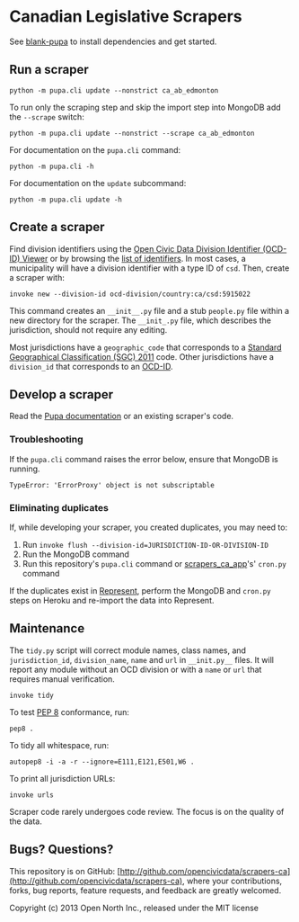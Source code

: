 # Canadian Legislative Scrapers

See [blank-pupa](https://github.com/opennorth/blank-pupa) to install dependencies and get started.

## Run a scraper

    python -m pupa.cli update --nonstrict ca_ab_edmonton

To run only the scraping step and skip the import step into MongoDB add the `--scrape` switch:

    python -m pupa.cli update --nonstrict --scrape ca_ab_edmonton

For documentation on the `pupa.cli` command:

    python -m pupa.cli -h

For documentation on the `update` subcommand:

    python -m pupa.cli update -h

## Create a scraper

Find division identifiers using the [Open Civic Data Division Identifier (OCD-ID) Viewer](http://opennorth.github.io/ocd-id-viewer/) or by browsing the [list of identifiers](https://github.com/opencivicdata/ocd-division-ids/blob/master/identifiers/country-ca.csv). In most cases, a municipality will have a division identifier with a type ID of `csd`. Then, create a scraper with:

    invoke new --division-id ocd-division/country:ca/csd:5915022

This command creates an `__init__.py` file and a stub `people.py` file within a new directory for the scraper. The `__init_.py` file, which describes the jurisdiction, should not require any editing.

Most jurisdictions have a `geographic_code` that corresponds to a [Standard Geographical Classification (SGC) 2011](http://www.statcan.gc.ca/subjects-sujets/standard-norme/sgc-cgt/2011/sgc-cgt-intro-eng.htm) code. Other jurisdictions have a `division_id` that corresponds to an [OCD-ID](https://github.com/opencivicdata/ocd-division-ids).

## Develop a scraper

Read the [Pupa documentation](http://docs.opencivicdata.org/en/latest/scrape/new.html) or an existing scraper's code.

### Troubleshooting

If the `pupa.cli` command raises the error below, ensure that MongoDB is running.

    TypeError: 'ErrorProxy' object is not subscriptable

### Eliminating duplicates

If, while developing your scraper, you created duplicates, you may need to:

1. Run `invoke flush --division-id=JURISDICTION-ID-OR-DIVISION-ID`
1. Run the MongoDB command
1. Run this repository's `pupa.cli` command or [scrapers_ca_app](https://github.com/opennorth/scrapers_ca_app)'s' `cron.py` command

If the duplicates exist in [Represent](http://represent.opennorth.ca/), perform the MongoDB and `cron.py` steps on Heroku and re-import the data into Represent.

## Maintenance

The `tidy.py` script will correct module names, class names, and `jurisdiction_id`, `division_name`, `name` and `url` in `__init.py__` files. It will report any module without an OCD division or with a `name` or `url` that requires manual verification.

    invoke tidy

To test [PEP 8](http://www.python.org/dev/peps/pep-0008/) conformance, run:

    pep8 .

To tidy all whitespace, run:

    autopep8 -i -a -r --ignore=E111,E121,E501,W6 .

To print all jurisdiction URLs:

    invoke urls

Scraper code rarely undergoes code review. The focus is on the quality of the data.

## Bugs? Questions?

This repository is on GitHub: [http://github.com/opencivicdata/scrapers-ca](http://github.com/opencivicdata/scrapers-ca), where your contributions, forks, bug reports, feature requests, and feedback are greatly welcomed.

Copyright (c) 2013 Open North Inc., released under the MIT license
